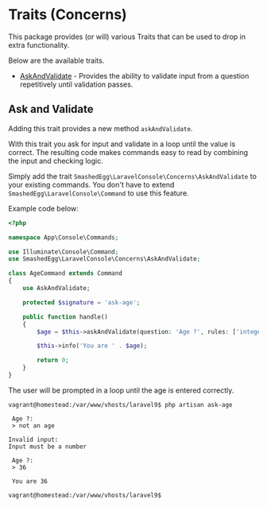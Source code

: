 # Traits (Concerns)

This package provides (or will) various Traits that can be used to drop in extra functionality.

Below are the available traits.

- [AskAndValidate](#ask-and-validate) - Provides the ability to validate input from a question repetitively until validation passes.

## Ask and Validate

Adding this trait provides a new method `askAndValidate`.

With this trait you ask for input and validate in a loop until the value is correct.
The resulting code makes commands easy to read by combining the input and checking logic.

Simply add the trait `SmashedEgg\LaravelConsole\Concerns\AskAndValidate` to your existing commands.
You don't have to extend `SmashedEgg\LaravelConsole\Command` to use this feature.

Example code below:
```php
<?php

namespace App\Console\Commands;

use Illuminate\Console\Command;
use SmashedEgg\LaravelConsole\Concerns\AskAndValidate;

class AgeCommand extends Command
{
    use AskAndValidate;

    protected $signature = 'ask-age';

    public function handle()
    {
        $age = $this->askAndValidate(question: 'Age ?', rules: ['integer'], messages: ['input.integer' => 'Input must be a number']);

        $this->info('You are ' . $age);

        return 0;
    }
}
```

The user will be prompted in a loop until the age is entered correctly.

```shell
vagrant@homestead:/var/www/vhosts/laravel9$ php artisan ask-age

 Age ?:
 > not an age

Invalid input:
Input must be a number

 Age ?:
 > 36
 
 You are 36

vagrant@homestead:/var/www/vhosts/laravel9$
```
